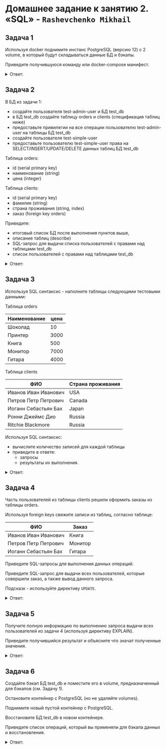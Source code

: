 # Домашнее задание к занятию 2. «SQL» - `Rashevchenko Mikhail`

## Задача 1

Используя docker поднимите инстанс PostgreSQL (версию 12) c 2 volume, 
в который будут складываться данные БД и бэкапы.

Приведите получившуюся команду или docker-compose манифест.

<details><summary>Ответ:</summary>
  
   - электронные чеки в json-виде: Документоориентированная NoSQL БД, умеющая хранить и предоставлять быстрый доступ к данным (MongoDB).   
   - склады и автомобильные дороги для логистической компании:  Графовая (NoSQL) СУБД, адреса и склады представляют из себя узлы, а дороги, представляют ребра.   
   - генеалогические деревья: Иерархическая БД, структура предаставлена ветвями.   
   - кэш идентификаторов клиентов с ограниченным временем жизни для движка аутенфикации: Key-Value БД (Redis), позволяет хранить значения установленное количество времени.   
   - отношения клиент-покупка для интернет-магазина: Реляционная БД (PostgreSQL), записи о клиентах имеют связи с товарами и их свойствами.

</details>

## Задача 2

В БД из задачи 1: 
- создайте пользователя test-admin-user и БД test_db
- в БД test_db создайте таблицу orders и clients (спeцификация таблиц ниже)
- предоставьте привилегии на все операции пользователю test-admin-user на таблицы БД test_db
- создайте пользователя test-simple-user  
- предоставьте пользователю test-simple-user права на SELECT/INSERT/UPDATE/DELETE данных таблиц БД test_db

Таблица orders:
- id (serial primary key)
- наименование (string)
- цена (integer)

Таблица clients:
- id (serial primary key)
- фамилия (string)
- страна проживания (string, index)
- заказ (foreign key orders)

Приведите:
- итоговый список БД после выполнения пунктов выше,
- описание таблиц (describe)
- SQL-запрос для выдачи списка пользователей с правами над таблицами test_db
- список пользователей с правами над таблицами test_db


<details><summary>Ответ:</summary> 
  
- данные записываются на все узлы с задержкой до часа (асинхронная запись): CAP: AP / Данные записываются на все узлы с задержкой до часа (асинхронная запись) / PACELC: PC/EC
- при сетевых сбоях система может разделиться на 2 раздельных кластера: CAP: AP / При сетевых сбоях, система может разделиться на 2 раздельных кластера / PACELC: PA/EL
- система может не прислать корректный ответ или сбросить соединение: CAP: PC / Система может не прислать корректный ответ или сбросить соединение / PACELC: PC/EC
  
</details>

## Задача 3

Используя SQL синтаксис - наполните таблицы следующими тестовыми данными:

Таблица orders

|Наименование|цена|
|------------|----|
|Шоколад| 10 |
|Принтер| 3000 |
|Книга| 500 |
|Монитор| 7000|
|Гитара| 4000|

Таблица clients

|ФИО|Страна проживания|
|------------|----|
|Иванов Иван Иванович| USA |
|Петров Петр Петрович| Canada |
|Иоганн Себастьян Бах| Japan |
|Ронни Джеймс Дио| Russia|
|Ritchie Blackmore| Russia|

Используя SQL синтаксис:
- вычислите количество записей для каждой таблицы 
- приведите в ответе:
    - запросы 
    - результаты их выполнения.

<details><summary>Ответ:</summary> 

Нет. Это разные подходы. Принципы ACID и BASE противопоставляются друг другу. ACID — согласованность важнее производительности, BASE — производительность важнее согласованности.

</details>

## Задача 4

Часть пользователей из таблицы clients решили оформить заказы из таблицы orders.

Используя foreign keys свяжите записи из таблиц, согласно таблице:

|ФИО|Заказ|
|------------|----|
|Иванов Иван Иванович| Книга |
|Петров Петр Петрович| Монитор |
|Иоганн Себастьян Бах| Гитара |

Приведите SQL-запросы для выполнения данных операций.

Приведите SQL-запрос для выдачи всех пользователей, которые совершили заказ, а также вывод данного запроса.
 
Подсказк - используйте директиву `UPDATE`.

<details><summary>Ответ:</summary>  

СУБД Redis  
Минусы: не является реляционной БД, не поддерживает SQL; существует риск потери данных, так как они хранятся в RAM. Но есть механизм репликации на диск; хранилище ограничено объемом оперативной памяти.  

</details>

## Задача 5

Получите полную информацию по выполнению запроса выдачи всех пользователей из задачи 4 
(используя директиву EXPLAIN).

Приведите получившийся результат и объясните что значат полученные значения.

<details><summary>Ответ:</summary>  

ответ

</details>

## Задача 6

Создайте бэкап БД test_db и поместите его в volume, предназначенный для бэкапов (см. Задачу 1).

Остановите контейнер с PostgreSQL (но не удаляйте volumes).

Поднимите новый пустой контейнер с PostgreSQL.

Восстановите БД test_db в новом контейнере.

Приведите список операций, который вы применяли для бэкапа данных и восстановления. 

<details><summary>Ответ:</summary>  

ответ

</details>

